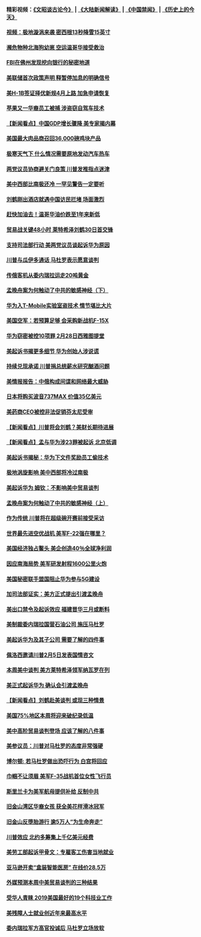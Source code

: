 #### 精彩视频：[《文昭谈古论今》](https://github.com/gfw-breaker/wenzhao) | [《大陆新闻解读》](https://github.com/gfw-breaker/ntdtv-comedy) | [《中国禁闻》](https://github.com/gfw-breaker/ntdtv-news) | [《历史上的今天》](https://github.com/gfw-breaker/today-in-history) 

#### [视频：极地漩涡来袭 密西根13秒降雪15英寸](../pages/nsc412/n11014064.md?t=01310330) 

#### [濒危物种北海狗幼崽 空运温哥华接受救治](../pages/nsc412/n11014164.md?t=01310330) 

#### [FBI在佛州发现挖向银行的秘密地道](../pages/nsc412/n11013871.md?t=01310330) 

#### [美联储首次政策声明 释暂停加息的明确信号](../pages/nsc412/n11013829.md?t=01310330) 

#### [美H-1B签证择优新规4月上路 加急申请恢复](../pages/nsc412/n11013875.md?t=01310330) 

#### [苹果又一华裔员工被捕 涉盗窃自驾车技术](../pages/nsc412/n11013848.md?t=01310330) 

#### [【新闻看点】中国GDP增长骤降 美专家揭内幕](../pages/nsc412/n11013286.md?t=01310330) 

#### [美国最大肉品商召回36,000磅鸡块产品](../pages/nsc412/n11013738.md?t=01310330) 

#### [极寒天气下 什么情况需要原地发动汽车热车](../pages/nsc412/n11013707.md?t=01310330) 

#### [两党议员协商避关门良策 川普发推指点迷津](../pages/nsc412/n11013570.md?t=01310330) 

#### [美中西部比南极还冷 一罕见警告一定要听](../pages/nsc412/n11013490.md?t=01310330) 

#### [刘鹤刚出酒店就遇中国访民拦堵 场面激烈](../pages/nsc412/n11013477.md?t=01310330) 

#### [赶快加油去！温哥华油价跌至1年来新低](../pages/nsc412/n11013503.md?t=01310330) 

#### [贸易战关键48小时 莱特希泽刘鹤30日首交锋](../pages/nsc412/n11013347.md?t=01310330) 

#### [支持司法部行动 美两党议员谈起诉华为原因](../pages/nsc412/n11013467.md?t=01310330) 

#### [川普与瓜伊多通话 马杜罗表示愿意谈判](../pages/nsc412/n11013353.md?t=01310330) 

#### [传俄客机从委内瑞拉运走20吨黄金](../pages/nsc412/n11013224.md?t=01310330) 

#### [孟晚舟案为何触动了中共的敏感神经（下）](../pages/nsc412/n11008903.md?t=01310330) 

#### [华为入T-Mobile实验室盗技术 情节堪比大片](../pages/nsc412/n11011032.md?t=01310330) 

#### [美国空军：若预算足够 会采购新战机F-15X](../pages/nsc412/n11012483.md?t=01310330) 

#### [华为窃密被控10项罪 2月28日西雅图提堂](../pages/nsc412/n11011664.md?t=01310330) 

#### [美起诉书揭更多细节 华为创始人涉说谎](../pages/nsc412/n11011478.md?t=01310330) 

#### [持续兑现承诺 川普捐总统薪水研究酗酒问题](../pages/nsc412/n11011753.md?t=01310330) 

#### [美情报报告：中俄构成间谍和网络最大威胁](../pages/nsc412/n11011346.md?t=01310330) 

#### [日本将购买波音737MAX 价值35亿美元](../pages/nsc412/n11011238.md?t=01310330) 

#### [美药商CEO被控非法促销芬太尼受审](../pages/nsc412/n11011244.md?t=01310330) 

#### [【新闻看点】川普将会刘鹤？美财长期待进展](../pages/nsc412/n11011103.md?t=01310330) 

#### [【新闻看点】孟与华为涉23罪被起诉 北京低调](../pages/nsc412/n11011100.md?t=01310330) 

#### [美起诉书揭秘：华为下文件奖励员工偷技术](../pages/nsc412/n11010958.md?t=01310330) 

#### [极地涡旋影响 美中西部将冷过南极](../pages/nsc412/n11010961.md?t=01310330) 

#### [美起诉华为  姆钦：不影响美中贸易谈判](../pages/nsc412/n11010980.md?t=01310330) 

#### [孟晚舟案为何触动了中共的敏感神经（上）](../pages/nsc412/n11008466.md?t=01310330) 

#### [作为传统 川普将在超级碗开赛前接受采访](../pages/nsc412/n11010284.md?t=01310330) 

#### [世界最先进空优战机 美军F-22强在哪里？](../pages/nsc412/n11010323.md?t=01310330) 

#### [美国经济独占鳌头 美企创造40％全球净利润](../pages/nsc412/n11010092.md?t=01310330) 

#### [因应南海局势 美军研发射程1600公里火炮](../pages/nsc412/n11010046.md?t=01310330) 

#### [美国秘密联手盟国阻止华为参与5G建设](../pages/nsc412/n11008416.md?t=01310330) 

#### [加司法部证实：美方正式提出引渡孟晚舟](../pages/nsc412/n11009536.md?t=01310330) 

#### [美出口禁令及起诉效应 福建晋华三月或断料](../pages/nsc412/n11009319.md?t=01310330) 

#### [美制裁委内瑞拉国营石油公司 施压马杜罗](../pages/nsc412/n11009006.md?t=01310330) 

#### [美起诉华为及其子公司 需要了解的四件事](../pages/nsc412/n11009051.md?t=01310330) 

#### [佩洛西邀请川普2月5日发表国情咨文](../pages/nsc412/n11008732.md?t=01310330) 

#### [本周美中谈判 美方莱特希泽领军纳瓦罗在列](../pages/nsc412/n11008813.md?t=01310330) 

#### [美正式起诉华为 确认会引渡孟晚舟](../pages/nsc412/n11008885.md?t=01310330) 

#### [【新闻看点】刘鹤赴美谈判 或现三种情景](../pages/nsc412/n11008460.md?t=01310330) 

#### [美国75%地区本周将迎来破纪录低温](../pages/nsc412/n11008515.md?t=01310330) 

#### [美中高阶贸易谈判登场 应该了解的八件事](../pages/nsc412/n11008487.md?t=01310330) 

#### [美参议员：川普对马杜罗的态度非常强硬](../pages/nsc412/n11008349.md?t=01310330) 

#### [博尔顿: 若马杜罗做出恐吓行为 白宫将回应](../pages/nsc412/n11008204.md?t=01310330) 

#### [巾帼不让须眉 美军F-35战机首位女性飞行员](../pages/nsc412/n11007778.md?t=01310330) 

#### [斯里兰卡为美军航母提供补给 反制中共](../pages/nsc412/n11007567.md?t=01310330) 

#### [旧金山湾区华裔女孩 获全美花样滑冰冠军](../pages/nsc412/n11007307.md?t=01310330) 

#### [旧金山反堕胎游行 逾5万人“为生命奔走”](../pages/nsc412/n11007277.md?t=01310330) 

#### [川普效应 北约多筹集上千亿美元经费](../pages/nsc412/n11006307.md?t=01310330) 

#### [美劳工部起诉甲骨文：专雇客工伤害当地就业](../pages/nsc412/n11006396.md?t=01310330) 

#### [亚马逊开卖“盒装智能医房” 在线价28.5万](../pages/nsc412/n11006269.md?t=01310330) 

#### [外媒预测本周中美贸易谈判的三种结果](../pages/nsc412/n11006293.md?t=01310330) 

#### [受华人青睐 2019美国最好的19个科技业工作](../pages/nsc412/n10997843.md?t=01310330) 

#### [美残障人士就业创近年来最高水平](../pages/nsc412/n11006141.md?t=01310330) 

#### [委内瑞拉军方高官投诚后 马杜罗立场放软](../pages/nsc412/n11006068.md?t=01310330) 

